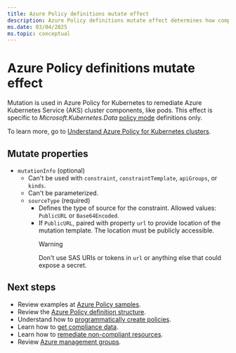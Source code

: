 ```yaml
---
title: Azure Policy definitions mutate effect
description: Azure Policy definitions mutate effect determines how compliance is managed and reported.
ms.date: 03/04/2025
ms.topic: conceptual
---
```


# Azure Policy definitions mutate effect

Mutation is used in Azure Policy for Kubernetes to remediate Azure Kubernetes Service (AKS) cluster components, like pods. This effect is specific to _Microsoft.Kubernetes.Data_ [policy mode](./definition-structure-basics.md#resource-provider-modes) definitions only.

To learn more, go to [Understand Azure Policy for Kubernetes clusters](./policy-for-kubernetes.md).

## Mutate properties

- `mutationInfo` (optional)
  - Can't be used with `constraint`, `constraintTemplate`, `apiGroups`, or `kinds`.
  - Can't be parameterized.
  - `sourceType` (required)
    - Defines the type of source for the constraint. Allowed values: `PublicURL` or `Base64Encoded`.
    - If `PublicURL`, paired with property `url` to provide location of the mutation template. The location must be publicly accessible.
      > [!WARNING]
      > Don't use SAS URIs or tokens in `url` or anything else that could expose a secret.

## Next steps

- Review examples at [Azure Policy samples](../samples/index.md).
- Review the [Azure Policy definition structure](definition-structure-basics.md).
- Understand how to [programmatically create policies](../how-to/programmatically-create.md).
- Learn how to [get compliance data](../how-to/get-compliance-data.md).
- Learn how to [remediate non-compliant resources](../how-to/remediate-resources.md).
- Review [Azure management groups](../../management-groups/overview.md).

